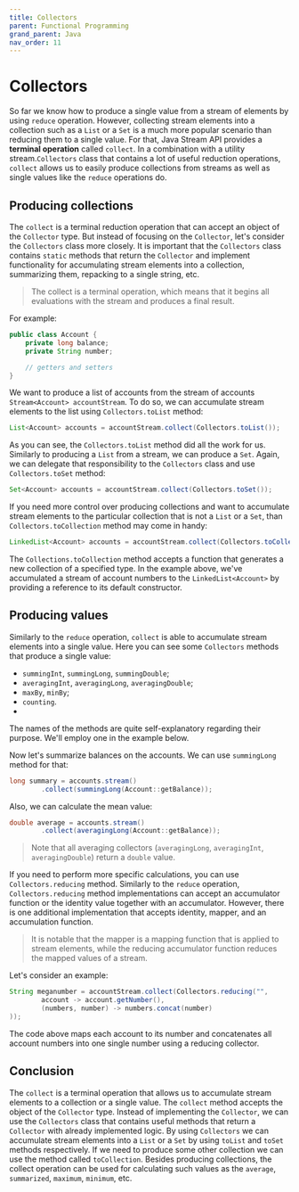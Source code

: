 ```yaml
---
title: Collectors
parent: Functional Programming
grand_parent: Java
nav_order: 11
---
```


# Collectors

So far we know how to produce a single value from a stream of elements by using `reduce` operation. However, collecting stream elements into a collection such as a `List` or a `Set` is a much more popular scenario than reducing them to a single value. For that, Java Stream API provides a **terminal operation** called `collect`. In a combination with a utility stream.`Collectors` class that contains a lot of useful reduction operations, `collect` allows us to easily produce collections from streams as well as single values like the `reduce` operations do.

## Producing collections

The `collect` is a terminal reduction operation that can accept an object of the `Collector` type. But instead of focusing on the `Collector`, let's consider the `Collectors` class more closely. It is important that the `Collectors` class contains `static` methods that return the `Collector` and implement functionality for accumulating stream elements into a collection, summarizing them, repacking to a single string, etc.

> The collect is a terminal operation, which means that it begins all evaluations with the stream and produces a final result.


For example:

```java
public class Account {
    private long balance;
    private String number;

    // getters and setters
}
```

We want to produce a list of accounts from the stream of accounts `Stream<Account> accountStream`. To do so, we can accumulate stream elements to the list using `Collectors.toList` method:

```java
List<Account> accounts = accountStream.collect(Collectors.toList());
```

As you can see, the `Collectors.toList` method did all the work for us. Similarly to producing a `List` from a stream, we can produce a `Set`. Again, we can delegate that responsibility to the `Collectors` class and use `Collectors.toSet` method:

```java
Set<Account> accounts = accountStream.collect(Collectors.toSet());
```

If you need more control over producing collections and want to accumulate stream elements to the particular collection that is not a `List` or a `Set`, than `Collectors.toCollection` method may come in handy:

```java
LinkedList<Account> accounts = accountStream.collect(Collectors.toCollection(LinkedList::new));
```

The `Collections.toCollection` method accepts a function that generates a new collection of a specified type. In the example above, we've accumulated a stream of account numbers to the `LinkedList<Account>` by providing a reference to its default constructor.

## Producing values

Similarly to the `reduce` operation, `collect` is able to accumulate stream elements into a single value. Here you can see some `Collectors` methods that produce a single value:

- `summingInt`, `summingLong`, `summingDouble`;
- `averagingInt`, `averagingLong`, `averagingDouble`;
- `maxBy`, `minBy`;
- `counting`.
- 
The names of the methods are quite self-explanatory regarding their purpose. We'll employ one in the example below.

Now let's summarize balances on the accounts. We can use `summingLong` method for that:

```java
long summary = accounts.stream()
        .collect(summingLong(Account::getBalance));
```

Also, we can calculate the mean value:

```java
double average = accounts.stream()
        .collect(averagingLong(Account::getBalance));
```

> Note that all averaging collectors (`averagingLong`, `averagingInt`, `averagingDouble`) return a `double` value.


If you need to perform more specific calculations, you can use `Collectors.reducing` method. Similarly to the `reduce` operation, `Collectors.reducing` method implementations can accept an accumulator function or the identity value together with an accumulator. However, there is one additional implementation that accepts identity, mapper, and an accumulation function.

> It is notable that the mapper is a mapping function that is applied to stream elements, while the reducing accumulator function reduces the mapped values of a stream.


Let's consider an example:

```java
String meganumber = accountStream.collect(Collectors.reducing("",
        account -> account.getNumber(),
        (numbers, number) -> numbers.concat(number)
));
```
The code above maps each account to its number and concatenates all account numbers into one single number using a reducing collector.

## Conclusion

The `collect` is a terminal operation that allows us to accumulate stream elements to a collection or a single value. The `collect` method accepts the object of the `Collector` type. Instead of implementing the `Collector`, we can use the `Collectors` class that contains useful methods that return a `Collector` with already implemented logic. By using `Collectors` we can accumulate stream elements into a `List` or a `Set` by using `toList` and `toSet` methods respectively. If we need to produce some other collection we can use the method called `toCollection`. Besides producing collections, the collect operation can be used for calculating such values as the `average`, `summarized`, `maximum`, `minimum`, etc.